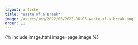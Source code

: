 ```yaml
---
layout: article
title: "Waste of a Break"
image: /assets/img/2022/06/2022-06-05-waste-of-a-break.png
order: 11
---
```


{% include image.html image=page.image %}
